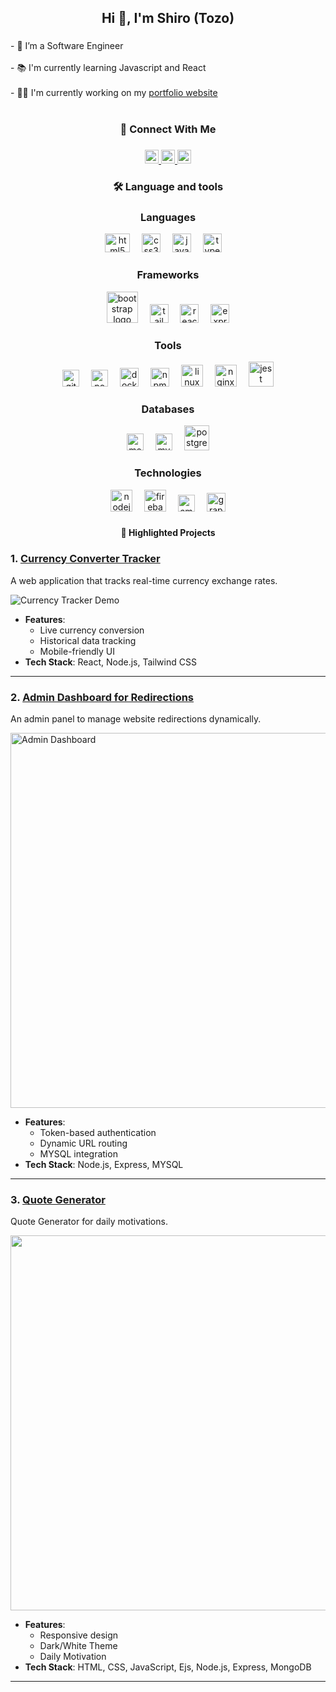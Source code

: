 <h2 align="center">Hi 👋, I'm Shiro (Tozo) </h2>

###

<p align="left">- 🔭 I’m a Software Engineer <br><br>- 📚 I'm currently learning Javascript and React<br><br>- 👩‍💻 I'm currently working on my <a href="https://shirosensei.dev" target="_blank">portfolio website</a><br><br>
   </p>

###

<p align="left"></p>

###

<h3 align="center">📱 Connect With Me</h3>

###

<div align="center">
   <a href="https://linkedin.com/in/codersensei" target="_blank">
  <img src="https://img.shields.io/static/v1?message=LinkedIn&logo=linkedin&label=&color=0077B5&logoColor=white&labelColor=&style=for-the-badge" height="22" alt="linkedin logo"  />
  </a>
  <a href="https://twitter.com/shiro_sensei" target="_blank">
    <img src="https://img.shields.io/static/v1?message=Twitter&logo=twitter&label=&color=1DA1F2&logoColor=white&labelColor=&style=for-the-badge" height="22" alt="twitter logo"  />
  </a>
  <a href="https://shiroisensei.netlify.app/contact" target="_blank">
    <img src="https://img.shields.io/static/v1?message=Email Me&logo=microsoft-outlook&label=&color=0078D4&logoColor=white&labelColor=&style=for-the-badge" height="22" alt="microsoft-outlook logo"  />
  </a>
</div>

###

<h3 align="center">🛠 Language and tools</h3>

###
<div align="center">

### Languages
<img src="https://cdn.jsdelivr.net/gh/devicons/devicon/icons/html5/html5-original.svg" height="30" width="40" alt="html5 logo" />
<img width="11" />
<img src="https://cdn.jsdelivr.net/gh/devicons/devicon/icons/css3/css3-original.svg" height="30" alt="css3 logo" />
<img width="11" />
<img src="https://cdn.jsdelivr.net/gh/devicons/devicon/icons/javascript/javascript-original.svg" height="30" alt="javascript logo" />
<img width="11" />
<img src="https://cdn.jsdelivr.net/gh/devicons/devicon/icons/typescript/typescript-original.svg" height="30" alt="typescript logo" />
<img width="11" />

### Frameworks
<img src="https://cdn.jsdelivr.net/gh/devicons/devicon/icons/bootstrap/bootstrap-original.svg" height="50" alt="bootstrap logo" />
<img width="11" />
<img src="https://cdn.jsdelivr.net/gh/devicons/devicon/icons/tailwindcss/tailwindcss-original-wordmark.svg" height="30" alt="tailwindcss logo" />
<img width="11" />
<img src="https://cdn.jsdelivr.net/gh/devicons/devicon/icons/react/react-original.svg" height="30" alt="react logo" />
<img width="11" />
<img src="https://cdn.jsdelivr.net/gh/devicons/devicon/icons/express/express-original-wordmark.svg" height="30" alt="express logo" />


### Tools
<img src="https://cdn.jsdelivr.net/gh/devicons/devicon/icons/git/git-original.svg" height="27" alt="git logo" />
<img width="11" />
<img src="https://cdn.simpleicons.org/postman/FF6C37" height="27" alt="postman logo" />
<img width="11" />
<img src="https://cdn.jsdelivr.net/gh/devicons/devicon/icons/docker/docker-original.svg" height="30" alt="docker logo" />
<img width="11" />
<img src="https://cdn.jsdelivr.net/gh/devicons/devicon/icons/npm/npm-original-wordmark.svg" height="30" alt="npm logo" />
<img width="11" />
<img src="https://cdn.jsdelivr.net/gh/devicons/devicon/icons/linux/linux-original.svg" height="35" alt="linux logo" />
<img width="11" />
<img src="https://cdn.jsdelivr.net/gh/devicons/devicon/icons/nginx/nginx-original.svg" height="35" alt="nginx logo" />
<img width="11" />
<img src="https://cdn.jsdelivr.net/gh/devicons/devicon/icons/jest/jest-plain.svg" height="40" alt="jest logo" />


### Databases
<img src="https://cdn.jsdelivr.net/gh/devicons/devicon/icons/mongodb/mongodb-original.svg" height="27" alt="mongodb logo" />
<img width="11" />
<img src="https://cdn.jsdelivr.net/gh/devicons/devicon/icons/mysql/mysql-original.svg" height="27" alt="mysql logo" />
<img width="11" />
<img src="https://cdn.jsdelivr.net/gh/devicons/devicon/icons/postgresql/postgresql-original.svg" height="40" alt="postgresql logo" />


### Technologies
<img src="https://cdn.jsdelivr.net/gh/devicons/devicon/icons/nodejs/nodejs-original.svg" height="35" alt="nodejs logo" />
<img width="11" />
<img src="https://cdn.jsdelivr.net/gh/devicons/devicon/icons/firebase/firebase-plain.svg" height="35" alt="firebase logo" />
<img width="11" />
<img src="https://cdn.jsdelivr.net/gh/devicons/devicon/icons/amazonwebservices/amazonwebservices-line-wordmark.svg" height="27" alt="amazonwebservices logo" />
<img width="11" />
<img src="https://cdn.jsdelivr.net/gh/devicons/devicon/icons/graphql/graphql-plain.svg" height="30" alt="graphql logo" />

###
</div>

###

<p align="left"></p>

###



<h4 align="center">🚀 Highlighted Projects </h4>

###


### 1. [Currency Converter Tracker](https://github.com/yourusername/currency-converter-tracker)
A web application that tracks real-time currency exchange rates.

![Currency Tracker Demo](https://github.com/shirosensei/Quote-Generator/blob/main/Animaon.gif)

- **Features**:
  - Live currency conversion
  - Historical data tracking
  - Mobile-friendly UI
- **Tech Stack**: React, Node.js, Tailwind CSS

---


### 2. [Admin Dashboard for Redirections](https://github.com/yourusername/admin-dashboard)
An admin panel to manage website redirections dynamically.

<img src="https://example.com/admin-dashboard.png" alt="Admin Dashboard" width="600">

- **Features**:
  - Token-based authentication
  - Dynamic URL routing
  - MYSQL integration
- **Tech Stack**: Node.js, Express, MYSQL

---

### 3. [Quote Generator](https://github.com/shirosensei/Quote-Generator)
Quote Generator for daily motivations.


<img src="https://github.com/shirosensei/Quote-Generator/blob/main/Animation.gif" width="600">

- **Features**:
  - Responsive design
  - Dark/White Theme
  - Daily Motivation
- **Tech Stack**: HTML, CSS, JavaScript, Ejs, Node.js, Express, MongoDB

---


###

